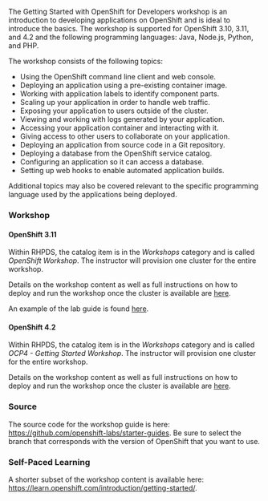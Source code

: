 The Getting Started with OpenShift for Developers workshop is an introduction 
to developing applications on OpenShift and is ideal to introduce the basics. 
The workshop is supported for OpenShift 3.10, 3.11, and 4.2 and the following 
programming languages: Java, Node.js, Python, and PHP.

The workshop consists of the following topics:
* Using the OpenShift command line client and web console.
* Deploying an application using a pre-existing container image.
* Working with application labels to identify component parts.
* Scaling up your application in order to handle web traffic.
* Exposing your application to users outside of the cluster.
* Viewing and working with logs generated by your application.
* Accessing your application container and interacting with it.
* Giving access to other users to collaborate on your application.
* Deploying an application from source code in a Git repository.
* Deploying a database from the OpenShift service catalog.
* Configuring an application so it can access a database.
* Setting up web hooks to enable automated application builds.

Additional topics may also be covered relevant to the specific programming 
language used by the applications being deployed.


### Workshop

#### OpenShift 3.11
Within RHPDS, the catalog item is in the _Workshops_ category and is called
_OpenShift Workshop_. The instructor will provision one cluster for the entire 
workshop. 

Details on the workshop content as well as full instructions on how to deploy 
and run the workshop once the cluster is available are 
[here](https://github.com/openshift-labs/starter-guides/blob/ocp-3.11/README.md).

An example of the lab guide is found 
[here](http://starter-guides-labs.b9ad.pro-us-east-1.openshiftapps.com/workshop/workshop/lab/common-environment).


#### OpenShift 4.2

Within RHPDS, the catalog item is in the _Workshops_ category and is called 
_OCP4 - Getting Started Workshop_. The instructor will provision one cluster 
for the entire workshop.

Details on the workshop content as well as full instructions on how to deploy 
and run the workshop once the cluster is available are 
[here](https://github.com/openshift-labs/starter-guides/blob/ocp-4.2/README.md).

### Source
The source code for the workshop guide is here: 
https://github.com/openshift-labs/starter-guides. Be sure to select the branch 
that corresponds with the version of OpenShift that you want to use.

### Self-Paced Learning
A shorter subset of the workshop content is available here: 
https://learn.openshift.com/introduction/getting-started/.